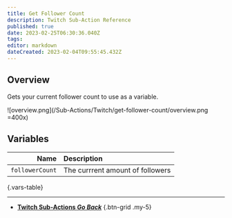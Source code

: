 ```yaml
---
title: Get Follower Count
description: Twitch Sub-Action Reference
published: true
date: 2023-02-25T06:30:36.040Z
tags: 
editor: markdown
dateCreated: 2023-02-04T09:55:45.432Z
---
```


## Overview
Gets your current follower count to use as a variable.

![overview.png](/Sub-Actions/Twitch/get-follower-count/overview.png =400x)

## Variables
Name | Description
----:|:------------
`followerCount` | The currrent amount of followers
{.vars-table}

---

- [<i class="mdi mdi-chevron-left"></i>**Twitch Sub-Actions *Go Back***](/Sub-Actions/Twitch)
{.btn-grid .my-5}